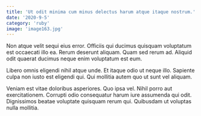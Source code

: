 ```yaml
---
title: 'Ut odit minima cum minus delectus harum atque itaque nostrum.'
date: '2020-9-5'
category: 'ruby'
image: 'image163.jpg'
---
```


Non atque velit sequi eius error. Officiis qui ducimus quisquam voluptatum est occaecati illo ea. Rerum deserunt aliquam. Quam sed rerum ad. Aliquid odit quaerat ducimus neque enim voluptatum est eum.
 Libero omnis eligendi nihil atque unde. Et itaque odio ut neque illo. Sapiente culpa non iusto est eligendi qui. Qui mollitia autem quo ut sunt vel aliquam.
 Veniam est vitae doloribus asperiores. Quo ipsa vel. Nihil porro aut exercitationem. Corrupti odio consequatur harum iure assumenda qui odit. Dignissimos beatae voluptate quisquam rerum qui. Quibusdam ut voluptas nulla mollitia.
